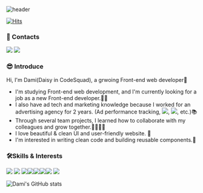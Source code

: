 ![header](https://capsule-render.vercel.app/api?type=waving&text=Dami✨Log&section=header&fontSize=60&color=autoe&height=300)

[![Hits](https://hits.seeyoufarm.com/api/count/incr/badge.svg?url=https%3A%2F%2Fgithub.com%2Fdamilog%2F&count_bg=%23B42CFD&title_bg=%23555555&icon=&icon_color=%23E7E7E7&title=hits&edge_flat=false)](https://hits.seeyoufarm.com)
### 📌 Contacts
 <img src="https://img.shields.io/badge/Tech%20Blog-11B48A?style=flat-square&logo=Vimeo&logoColor=white&link=https://velog.io/@dami"/> <img src="https://img.shields.io/badge/Gmail-EA4335?style=flat-square&logo=Gmail&logoColor=white&link=dami.k.dev@gmail.com"/>
 
 

  
### 😎 Introduce
Hi, I'm Dami(Daisy in CodeSquad), a grwoing Front-end web developer🌳 
- I'm studying Front-end web development, and I'm currently looking for a job as a new Front-end developer.👩‍💻
- I also have ad tech and marketing knowledge because I worked for an advertising agency for 2 years.
                                                              (Ad performance tracking, <img src="https://img.shields.io/badge/Google%20Tag%20Manager-246FDB?style=flat-square&logo=GoogleTagManager&logoColor=white"/>,  <img src="https://img.shields.io/badge/Google%20Analytics-E37400?style=flat-square&logo=GoogleAnalytics&logoColor=white"/>, etc.)📚
- Through several team projects, I learned how to collaborate with my colleagues and grow together.🙋‍♀️🙋‍♀️
- I love beautiful & clean UI and user-friendly website. 💖
- I'm interested in writing clean code and building reusable components.🧚
### 🛠Skills & Interests

<img src="https://img.shields.io/badge/JavaScript-F7DF1E?style=flat-square&logo=JavaScript&logoColor=white"/> <img src="https://img.shields.io/badge/React-61DAFB?style=flat-square&logo=React&logoColor=white"/>  <img src="https://img.shields.io/badge/Recoil-3578E5?style=flat-square&logo=React&logoColor=white"/><img src="https://img.shields.io/badge/TypeScript-3178C6?style=flat-square&logo=TypeScript&logoColor=white"/><img src="https://img.shields.io/badge/HTML5-E34F26?style=flat-square&logo=HTML5&logoColor=white"/><img src="https://img.shields.io/badge/CSS3-1572B6?style=flat-square&logo=CSS3&logoColor=white"/><img src="https://img.shields.io/badge/Sass-CC6699?style=flat-square&logo=Sass&logoColor=white"/> <img src="https://img.shields.io/badge/Node.js-339933?style=flat-square&logo=Node.js&logoColor=white"/>

![Dami's GitHub stats](https://github-readme-stats.vercel.app/api?username=damilog&show_icons=true&theme=radical)
